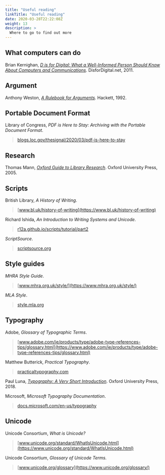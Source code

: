 ```yaml
---
title: "Useful reading"
linkTitle: "Useful reading"
date: 2020-03-28T22:22:08Z
weight: 13
description: >
  Where to go to find out more
---
```


## What computers can do

Brian Kernighan, *[D is for Digital: What a Well-Informed Person Should Know About Computers and Communications](https://library.ucc.ie/record=b2236451)*. DisforDigital.net, 2011.

## Argument

Anthony Weston, *[A Rulebook for Arguments](http://library.ucc.ie/record=b1183033)*. Hackett, 1992.

## Portable Document Format

Library of Congress, *PDF is Here to Stay: Archiving with the Portable Document Format*.

> [blogs.loc.gov/thesignal/2020/03/pdf-is-here-to-stay](https://blogs.loc.gov/thesignal/2020/03/pdf-is-here-to-stay/)

## Research

Thomas Mann, *[Oxford Guide to Library Research](http://library.ucc.ie/record=b1535711)*. Oxford University Press, 2005.

## Scripts 

British Library, *A History of Writing*.

> [www.bl.uk/history-of-writing](https://www.bl.uk/history-of-writing) 

Richard Ishida, *An Introduction to Writing Systems and Unicode*.

> [r12a.github.io/scripts/tutorial/part2](https://r12a.github.io/scripts/tutorial/part2)

*ScriptSource*.

> [scriptsource.org](https://scriptsource.org/cms/scripts/page.php)

## Style guides

*MHRA Style Guide*.

> [www.mhra.org.uk/style/](https://www.mhra.org.uk/style/)

*MLA Style*.

> [style.mla.org](https://style.mla.org/)

## Typography

Adobe, *Glossary of Typographic Terms*.

> [www.adobe.com/ie/products/type/adobe-type-references-tips/glossary.html](https://www.adobe.com/ie/products/type/adobe-type-references-tips/glossary.html)

Matthew Butterick, *Practical Typography*. 

> [practicaltypography.com](https://practicaltypography.com/)

Paul Luna, *[Typography: A Very Short Introduction](https://library.ucc.ie/record=b2238069)*. Oxford University Press, 2018.

Microsoft, *Microsoft Typography Documentation*.

> [docs.microsoft.com/en-us/typography](https://docs.microsoft.com/en-us/typography/)

## Unicode

Unicode Consortium, *What is Unicode?*

> [www.unicode.org/standard/WhatIsUnicode.html](https://www.unicode.org/standard/WhatIsUnicode.html)

Unicode Consortium, *Glossary of Unicode Terms.*

>[www.unicode.org/glossary](https://www.unicode.org/glossary/)
